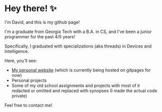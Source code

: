 # Hey there! ✨
I'm David, and this is my github page!

I'm a graduate from Georgia Tech with a B.A. in CS, and I've been a junior programmer for the past 4/5 years!

Specifically, I graduated with specializations (aka threads) in Devices and Intelligence.

Here, you'll see:
- [My personal website](https://d-lee-te.github.io/) (which is currently being hosted on gitpages for now)
- Personal projects
- Some of my old school assignments and projects with most of it redacted or omitted and replaced with synopses (I made the actual code private)

Feel free to contact me!
